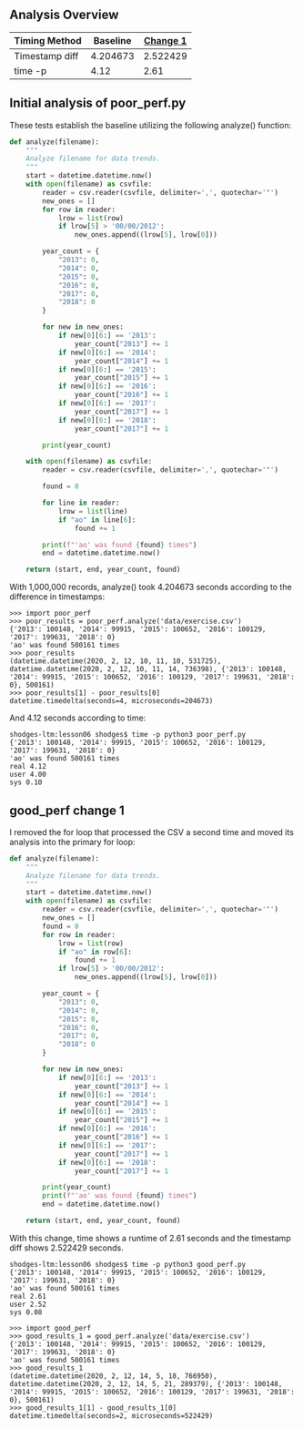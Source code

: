 ## Analysis Overview
| Timing Method  | Baseline | [Change 1](#good_perf-change-1) |
| -------------- | -------- | --------------------- |
| Timestamp diff | 4.204673 | 2.522429              |
| time -p        | 4.12     | 2.61                  |
## Initial analysis of poor_perf.py
These tests establish the baseline utilizing the following analyze() function:
```python
def analyze(filename):
    """
    Analyze filename for data trends.
    """
    start = datetime.datetime.now()
    with open(filename) as csvfile:
        reader = csv.reader(csvfile, delimiter=',', quotechar='"')
        new_ones = []
        for row in reader:
            lrow = list(row)
            if lrow[5] > '00/00/2012':
                new_ones.append((lrow[5], lrow[0]))

        year_count = {
            "2013": 0,
            "2014": 0,
            "2015": 0,
            "2016": 0,
            "2017": 0,
            "2018": 0
        }

        for new in new_ones:
            if new[0][6:] == '2013':
                year_count["2013"] += 1
            if new[0][6:] == '2014':
                year_count["2014"] += 1
            if new[0][6:] == '2015':
                year_count["2015"] += 1
            if new[0][6:] == '2016':
                year_count["2016"] += 1
            if new[0][6:] == '2017':
                year_count["2017"] += 1
            if new[0][6:] == '2018':
                year_count["2017"] += 1

        print(year_count)

    with open(filename) as csvfile:
        reader = csv.reader(csvfile, delimiter=',', quotechar='"')

        found = 0

        for line in reader:
            lrow = list(line)
            if "ao" in line[6]:
                found += 1

        print(f"'ao' was found {found} times")
        end = datetime.datetime.now()

    return (start, end, year_count, found)
```
With 1,000,000 records, analyze() took 4.204673 seconds according to the difference in timestamps:
```
>>> import poor_perf
>>> poor_results = poor_perf.analyze('data/exercise.csv')
{'2013': 100148, '2014': 99915, '2015': 100652, '2016': 100129, '2017': 199631, '2018': 0}
'ao' was found 500161 times
>>> poor_results
(datetime.datetime(2020, 2, 12, 10, 11, 10, 531725), datetime.datetime(2020, 2, 12, 10, 11, 14, 736398), {'2013': 100148, '2014': 99915, '2015': 100652, '2016': 100129, '2017': 199631, '2018': 0}, 500161)
>>> poor_results[1] - poor_results[0]
datetime.timedelta(seconds=4, microseconds=204673)
```
And 4.12 seconds according to time:
```
shodges-ltm:lesson06 shodges$ time -p python3 poor_perf.py
{'2013': 100148, '2014': 99915, '2015': 100652, '2016': 100129, '2017': 199631, '2018': 0}
'ao' was found 500161 times
real 4.12
user 4.00
sys 0.10
```

## good_perf change 1
I removed the for loop that processed the CSV a second time and moved its analysis into the primary for loop:
```python
def analyze(filename):
    """
    Analyze filename for data trends.
    """
    start = datetime.datetime.now()
    with open(filename) as csvfile:
        reader = csv.reader(csvfile, delimiter=',', quotechar='"')
        new_ones = []
        found = 0
        for row in reader:
            lrow = list(row)
            if "ao" in row[6]:
                found += 1
            if lrow[5] > '00/00/2012':
                new_ones.append((lrow[5], lrow[0]))

        year_count = {
            "2013": 0,
            "2014": 0,
            "2015": 0,
            "2016": 0,
            "2017": 0,
            "2018": 0
        }

        for new in new_ones:
            if new[0][6:] == '2013':
                year_count["2013"] += 1
            if new[0][6:] == '2014':
                year_count["2014"] += 1
            if new[0][6:] == '2015':
                year_count["2015"] += 1
            if new[0][6:] == '2016':
                year_count["2016"] += 1
            if new[0][6:] == '2017':
                year_count["2017"] += 1
            if new[0][6:] == '2018':
                year_count["2017"] += 1

        print(year_count)
        print(f"'ao' was found {found} times")
        end = datetime.datetime.now()

    return (start, end, year_count, found)
```
With this change, time shows a runtime of 2.61 seconds and the timestamp diff shows 2.522429 seconds.
```
shodges-ltm:lesson06 shodges$ time -p python3 good_perf.py
{'2013': 100148, '2014': 99915, '2015': 100652, '2016': 100129, '2017': 199631, '2018': 0}
'ao' was found 500161 times
real 2.61
user 2.52
sys 0.08
```
```
>>> import good_perf
>>> good_results_1 = good_perf.analyze('data/exercise.csv')
{'2013': 100148, '2014': 99915, '2015': 100652, '2016': 100129, '2017': 199631, '2018': 0}
'ao' was found 500161 times
>>> good_results_1
(datetime.datetime(2020, 2, 12, 14, 5, 18, 766950), datetime.datetime(2020, 2, 12, 14, 5, 21, 289379), {'2013': 100148, '2014': 99915, '2015': 100652, '2016': 100129, '2017': 199631, '2018': 0}, 500161)
>>> good_results_1[1] - good_results_1[0]
datetime.timedelta(seconds=2, microseconds=522429)
```
